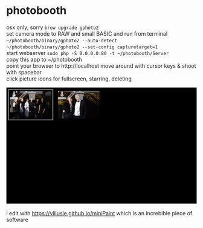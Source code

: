 # photobooth

osx only, sorry
`brew upgrade gphoto2`  
set camera mode to RAW and small BASIC and run from terminal
`~/photobooth/binary/gphoto2 --auto-detect`  
`~/photobooth/binary/gphoto2 --set-config capturetarget=1`  
start webserver
`sudo php -S 0.0.0.0:80 -t ~/photobooth/Server`  
copy this app to ~/photobooth  
point your browser to http://localhost
move around with cursor keys & shoot with spacebar  
click picture icons for fullscreen, starring, deleting

![screenshot](screenshot.jpg "overview. ...")  

i edit with https://viliusle.github.io/miniPaint which is an increbible piece of software
